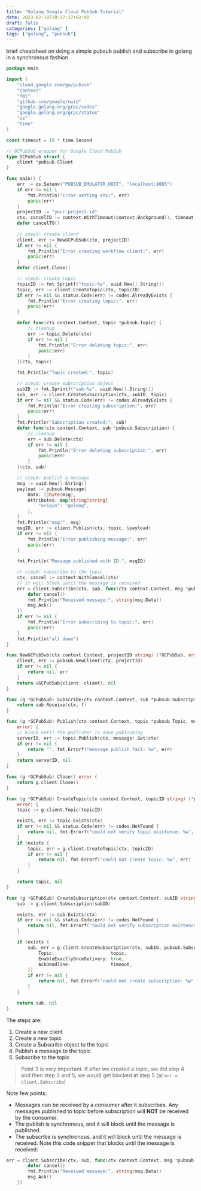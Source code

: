 ```yaml
---
title: "Golang Google Cloud PubSub Tutorial"
date: 2023-02-18T20:27:27+02:00
draft: false
categories: ["golang" ]
tags: ["golang", "pubsub"]
---
```


brief cheatsheet on doing a simple pubsub publish and subscribe in golang in a synchronous fashion.


```go
package main

import (
	"cloud.google.com/go/pubsub"
	"context"
	"fmt"
	"github.com/google/uuid"
	"google.golang.org/grpc/codes"
	"google.golang.org/grpc/status"
	"os"
	"time"
)

const timeout = 10 * time.Second

// GCPubSub wrapper for Google Cloud PubSub
type GCPubSub struct {
	client *pubsub.Client
}

func main() {
	err := os.Setenv("PUBSUB_EMULATOR_HOST", "localhost:8085")
	if err != nil {
		fmt.Println("Error setting env:", err)
		panic(err)
	}
	projectID := "your-project-id"
	ctx, cancelTO := context.WithTimeout(context.Background(), timeout)
	defer cancelTO()
    
    // step1: create client
	client, err := NewGCPubSub(ctx, projectID)
	if err != nil {
		fmt.Println("Error creating workflow client:", err)
		panic(err)
	}
	defer client.Close()

    // step2: create topic
	topicID := fmt.Sprintf("topic-%s", uuid.New().String())
	topic, err := client.CreateTopic(ctx, topicID)
	if err != nil && status.Code(err) != codes.AlreadyExists {
		fmt.Println("Error creating topic:", err)
		panic(err)
	}

	defer func(ctx context.Context, topic *pubsub.Topic) {
		// cleanup
		err := topic.Delete(ctx)
		if err != nil {
			fmt.Println("Error deleting topic:", err)
			panic(err)
		}
	}(ctx, topic)

	fmt.Println("Topic created:", topic)

    // step3: create subscription object
	subID := fmt.Sprintf("sub-%s", uuid.New().String())
	sub, err := client.CreateSubscription(ctx, subID, topic)
	if err != nil && status.Code(err) != codes.AlreadyExists {
		fmt.Println("Error creating subscription:", err)
		panic(err)
	}
	fmt.Println("Subscription created:", sub)
	defer func(ctx context.Context, sub *pubsub.Subscription) {
        // cleanup
		err = sub.Delete(ctx)
		if err != nil {
			fmt.Println("Error deleting subscription:", err)
			panic(err)
		}
	}(ctx, sub)

    // step4: publish a message
	msg := uuid.New().String()
	payload := pubsub.Message{
		Data: []byte(msg),
		Attributes: map[string]string{
			"origin": "golang",
		},
	}
	fmt.Println("msg:", msg)
	msgID, err := client.Publish(ctx, topic, &payload)
	if err != nil {
		fmt.Println("Error publishing message:", err)
		panic(err)
	}

	fmt.Println("Message published with ID:", msgID)

    // step5: subscribe to the topic
	ctx, cancel := context.WithCancel(ctx)
    // it will block until the message is received
	err = client.Subscribe(ctx, sub, func(ctx context.Context, msg *pubsub.Message) {
		defer cancel()
		fmt.Println("Received message:", string(msg.Data))
		msg.Ack()
	})
	if err != nil {
		fmt.Println("Error subscribing to topic:", err)
		panic(err)
	}
	fmt.Println("all done")
}

func NewGCPubSub(ctx context.Context, projectID string) (*GCPubSub, error) {
	client, err := pubsub.NewClient(ctx, projectID)
	if err != nil {
		return nil, err
	}
	return &GCPubSub{client: client}, nil
}

func (g *GCPubSub) Subscribe(ctx context.Context, sub *pubsub.Subscription, f func(ctx context.Context, msg *pubsub.Message)) error {
	return sub.Receive(ctx, f)
}

func (g *GCPubSub) Publish(ctx context.Context, topic *pubsub.Topic, message *pubsub.Message) (string,
	error) {
	// block until the publisher is done publishing
	serverID, err := topic.Publish(ctx, message).Get(ctx)
	if err != nil {
		return "", fmt.Errorf("message publish fail: %w", err)
	}
	return serverID, nil
}

func (g *GCPubSub) Close() error {
	return g.client.Close()
}

func (g *GCPubSub) CreateTopic(ctx context.Context, topicID string) (*pubsub.Topic,
	error) {
	topic := g.client.Topic(topicID)

	exists, err := topic.Exists(ctx)
	if err != nil && status.Code(err) != codes.NotFound {
		return nil, fmt.Errorf("could not verify topic existence: %w", err)
	}
	if !exists {
		topic, err = g.client.CreateTopic(ctx, topicID)
		if err != nil {
			return nil, fmt.Errorf("could not create topic: %w", err)
		}
	}

	return topic, nil
}

func (g *GCPubSub) CreateSubscription(ctx context.Context, subID string, topic *pubsub.Topic) (*pubsub.Subscription, error) {
	sub := g.client.Subscription(subID)

	exists, err := sub.Exists(ctx)
	if err != nil && status.Code(err) != codes.NotFound {
		return nil, fmt.Errorf("could not verify subscription existence: %w", err)
	}

	if !exists {
		sub, err = g.client.CreateSubscription(ctx, subID, pubsub.SubscriptionConfig{
			Topic:                     topic,
			EnableExactlyOnceDelivery: true,
			AckDeadline:               timeout,
		})
		if err != nil {
			return nil, fmt.Errorf("could not create subscription: %w", err)
		}
	}

	return sub, nil
}
```
The steps are:
1.  Create a new client
2. Create a new topic
3. Create a Subscribe object to the topic
4. Publish a message to the topic
5. Subscribe to the topic

>Point 3 is very important. If after we created a topic, we did step 4 and then step 3 and 5, we would get blocked at step 5 (at `err = client.Subscribe`)

Note few points:
-   Messages can be received by a consumer after it subscribes. Any messages published to topic before subscription will **NOT** be received by the consumer.
-   The publish is synchronous, and it will block until the message is published.
-  The subscribe is synchronous, and it will block until the message is received. Note this code snippet that blocks until the message is received:
```go
err = client.Subscribe(ctx, sub, func(ctx context.Context, msg *pubsub.Message) {
        defer cancel()
        fmt.Println("Received message:", string(msg.Data))
        msg.Ack()
    })
```
